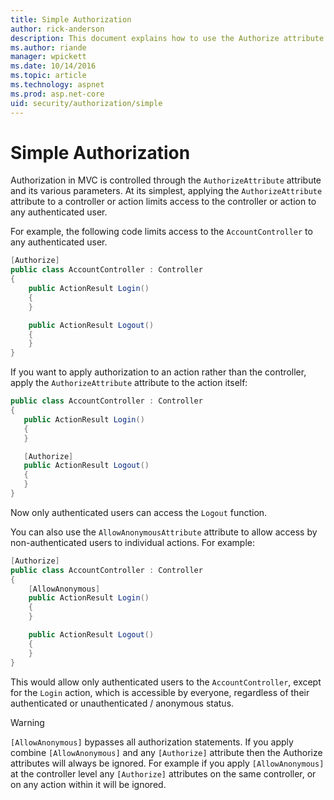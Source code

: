 ```yaml
---
title: Simple Authorization
author: rick-anderson
description: This document explains how to use the Authorize attribute to restrict access to ASP.NET Core controllers and actions.
ms.author: riande
manager: wpickett
ms.date: 10/14/2016
ms.topic: article
ms.technology: aspnet
ms.prod: asp.net-core
uid: security/authorization/simple
---
```

# Simple Authorization

<a name="security-authorization-simple"></a>

Authorization in MVC is controlled through the `AuthorizeAttribute` attribute and its various parameters. At its simplest, applying the `AuthorizeAttribute` attribute to a controller or action limits access to the controller or action to any authenticated user.

For example, the following code limits access to the `AccountController` to any authenticated user.

```csharp
[Authorize]
public class AccountController : Controller
{
    public ActionResult Login()
    {
    }

    public ActionResult Logout()
    {
    }
}
```

If you want to apply authorization to an action rather than the controller, apply the `AuthorizeAttribute` attribute to the action itself:

```csharp
public class AccountController : Controller
{
   public ActionResult Login()
   {
   }

   [Authorize]
   public ActionResult Logout()
   {
   }
}
```

Now only authenticated users can access the `Logout` function.

You can also use the `AllowAnonymousAttribute` attribute to allow access by non-authenticated users to individual actions. For example:

```csharp
[Authorize]
public class AccountController : Controller
{
    [AllowAnonymous]
    public ActionResult Login()
    {
    }

    public ActionResult Logout()
    {
    }
}
```

This would allow only authenticated users to the `AccountController`, except for the `Login` action, which is accessible by everyone, regardless of their authenticated or unauthenticated / anonymous status.

>[!WARNING]
> `[AllowAnonymous]` bypasses all authorization statements. If you apply combine `[AllowAnonymous]` and any `[Authorize]` attribute then the Authorize attributes will always be ignored. For example if you apply `[AllowAnonymous]` at the controller level any `[Authorize]` attributes on the same controller, or on any action within it will be ignored.
